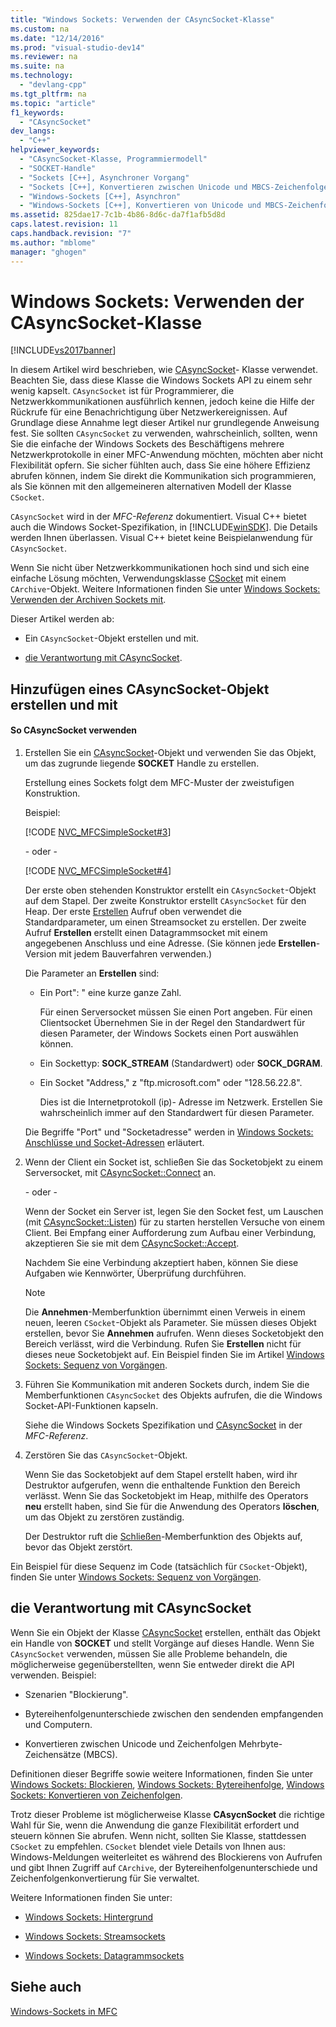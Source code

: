 ```yaml
---
title: "Windows Sockets: Verwenden der CAsyncSocket-Klasse"
ms.custom: na
ms.date: "12/14/2016"
ms.prod: "visual-studio-dev14"
ms.reviewer: na
ms.suite: na
ms.technology: 
  - "devlang-cpp"
ms.tgt_pltfrm: na
ms.topic: "article"
f1_keywords: 
  - "CAsyncSocket"
dev_langs: 
  - "C++"
helpviewer_keywords: 
  - "CAsyncSocket-Klasse, Programmiermodell"
  - "SOCKET-Handle"
  - "Sockets [C++], Asynchroner Vorgang"
  - "Sockets [C++], Konvertieren zwischen Unicode und MBCS-Zeichenfolgen"
  - "Windows-Sockets [C++], Asynchron"
  - "Windows-Sockets [C++], Konvertieren von Unicode und MBCS-Zeichenfolgen"
ms.assetid: 825dae17-7c1b-4b86-8d6c-da7f1afb5d8d
caps.latest.revision: 11
caps.handback.revision: "7"
ms.author: "mblome"
manager: "ghogen"
---
```

# Windows Sockets: Verwenden der CAsyncSocket-Klasse
[!INCLUDE[vs2017banner](../assembler/inline/includes/vs2017banner.md)]

In diesem Artikel wird beschrieben, wie [CAsyncSocket](../mfc/reference/casyncsocket-class.md)\- Klasse verwendet.  Beachten Sie, dass diese Klasse die Windows Sockets API zu einem sehr wenig kapselt.  `CAsyncSocket` ist für Programmierer, die Netzwerkkommunikationen ausführlich kennen, jedoch keine die Hilfe der Rückrufe für eine Benachrichtigung über Netzwerkereignissen.  Auf Grundlage diese Annahme legt dieser Artikel nur grundlegende Anweisung fest.  Sie sollten `CAsyncSocket` zu verwenden, wahrscheinlich, sollten, wenn Sie die einfache der Windows Sockets des Beschäftigens mehrere Netzwerkprotokolle in einer MFC\-Anwendung möchten, möchten aber nicht Flexibilität opfern.  Sie sicher fühlten auch, dass Sie eine höhere Effizienz abrufen können, indem Sie direkt die Kommunikation sich programmieren, als Sie können mit den allgemeineren alternativen Modell der Klasse `CSocket`.  
  
 `CAsyncSocket` wird in der *MFC\-Referenz* dokumentiert.  Visual C\+\+ bietet auch die Windows Socket\-Spezifikation, in [!INCLUDE[winSDK](../atl/includes/winsdk_md.md)].  Die Details werden Ihnen überlassen.  Visual C\+\+ bietet keine Beispielanwendung für `CAsyncSocket`.  
  
 Wenn Sie nicht über Netzwerkkommunikationen hoch sind und sich eine einfache Lösung möchten, Verwendungsklasse [CSocket](../mfc/reference/csocket-class.md) mit einem `CArchive`\-Objekt.  Weitere Informationen finden Sie unter [Windows Sockets: Verwenden der Archiven Sockets mit](../mfc/windows-sockets-using-sockets-with-archives.md).  
  
 Dieser Artikel werden ab:  
  
-   Ein `CAsyncSocket`\-Objekt erstellen und mit.  
  
-   [die Verantwortung mit CAsyncSocket](#_core_your_responsibilities_with_casyncsocket).  
  
##  <a name="_core_creating_and_using_a_casyncsocket_object"></a> Hinzufügen eines CAsyncSocket\-Objekt erstellen und mit  
  
#### So CAsyncSocket verwenden  
  
1.  Erstellen Sie ein [CAsyncSocket](../mfc/reference/casyncsocket-class.md)\-Objekt und verwenden Sie das Objekt, um das zugrunde liegende **SOCKET** Handle zu erstellen.  
  
     Erstellung eines Sockets folgt dem MFC\-Muster der zweistufigen Konstruktion.  
  
     Beispiel:  
  
     [!CODE [NVC_MFCSimpleSocket#3](../CodeSnippet/VS_Snippets_Cpp/NVC_MFCSimpleSocket#3)]  
  
     \- oder \-  
  
     [!CODE [NVC_MFCSimpleSocket#4](../CodeSnippet/VS_Snippets_Cpp/NVC_MFCSimpleSocket#4)]  
  
     Der erste oben stehenden Konstruktor erstellt ein `CAsyncSocket`\-Objekt auf dem Stapel.  Der zweite Konstruktor erstellt `CAsyncSocket` für den Heap.  Der erste [Erstellen](../Topic/CAsyncSocket::Create.md) Aufruf oben verwendet die Standardparameter, um einen Streamsocket zu erstellen.  Der zweite Aufruf **Erstellen** erstellt einen Datagrammsocket mit einem angegebenen Anschluss und eine Adresse. \(Sie können jede **Erstellen**\-Version mit jedem Bauverfahren verwenden.\)  
  
     Die Parameter an **Erstellen** sind:  
  
    -   Ein Port": " eine kurze ganze Zahl.  
  
         Für einen Serversocket müssen Sie einen Port angeben.  Für einen Clientsocket Übernehmen Sie in der Regel den Standardwert für diesen Parameter, der Windows Sockets einen Port auswählen können.  
  
    -   Ein Sockettyp: **SOCK\_STREAM** \(Standardwert\) oder **SOCK\_DGRAM**.  
  
    -   Ein Socket "Address," z "ftp.microsoft.com" oder "128.56.22.8".  
  
         Dies ist die Internetprotokoll \(ip\)\- Adresse im Netzwerk.  Erstellen Sie wahrscheinlich immer auf den Standardwert für diesen Parameter.  
  
     Die Begriffe "Port" und "Socketadresse" werden in [Windows Sockets: Anschlüsse und Socket\-Adressen](../mfc/windows-sockets-ports-and-socket-addresses.md) erläutert.  
  
2.  Wenn der Client ein Socket ist, schließen Sie das Socketobjekt zu einem Serversocket, mit [CAsyncSocket::Connect](../Topic/CAsyncSocket::Connect.md) an.  
  
     \- oder \-  
  
     Wenn der Socket ein Server ist, legen Sie den Socket fest, um Lauschen \(mit [CAsyncSocket::Listen](../Topic/CAsyncSocket::Listen.md)\) für zu starten herstellen Versuche von einem Client.  Bei Empfang einer Aufforderung zum Aufbau einer Verbindung, akzeptieren Sie sie mit dem [CAsyncSocket::Accept](../Topic/CAsyncSocket::Accept.md).  
  
     Nachdem Sie eine Verbindung akzeptiert haben, können Sie diese Aufgaben wie Kennwörter, Überprüfung durchführen.  
  
    > [!NOTE]
    >  Die **Annehmen**\-Memberfunktion übernimmt einen Verweis in einem neuen, leeren `CSocket`\-Objekt als Parameter.  Sie müssen dieses Objekt erstellen, bevor Sie **Annehmen** aufrufen.  Wenn dieses Socketobjekt den Bereich verlässt, wird die Verbindung.  Rufen Sie **Erstellen** nicht für dieses neue Socketobjekt auf.  Ein Beispiel finden Sie im Artikel [Windows Sockets: Sequenz von Vorgängen](../mfc/windows-sockets-sequence-of-operations.md).  
  
3.  Führen Sie Kommunikation mit anderen Sockets durch, indem Sie die Memberfunktionen `CAsyncSocket` des Objekts aufrufen, die die Windows Socket\-API\-Funktionen kapseln.  
  
     Siehe die Windows Sockets Spezifikation und [CAsyncSocket](../mfc/reference/casyncsocket-class.md) in der *MFC\-Referenz*.  
  
4.  Zerstören Sie das `CAsyncSocket`\-Objekt.  
  
     Wenn Sie das Socketobjekt auf dem Stapel erstellt haben, wird ihr Destruktor aufgerufen, wenn die enthaltende Funktion den Bereich verlässt.  Wenn Sie das Socketobjekt im Heap, mithilfe des Operators **neu** erstellt haben, sind Sie für die Anwendung des Operators **löschen**, um das Objekt zu zerstören zuständig.  
  
     Der Destruktor ruft die [Schließen](../Topic/CAsyncSocket::Close.md)\-Memberfunktion des Objekts auf, bevor das Objekt zerstört.  
  
 Ein Beispiel für diese Sequenz im Code \(tatsächlich für `CSocket`\-Objekt\), finden Sie unter [Windows Sockets: Sequenz von Vorgängen](../mfc/windows-sockets-sequence-of-operations.md).  
  
##  <a name="_core_your_responsibilities_with_casyncsocket"></a> die Verantwortung mit CAsyncSocket  
 Wenn Sie ein Objekt der Klasse [CAsyncSocket](../mfc/reference/casyncsocket-class.md) erstellen, enthält das Objekt ein Handle von **SOCKET** und stellt Vorgänge auf dieses Handle.  Wenn Sie `CAsyncSocket` verwenden, müssen Sie alle Probleme behandeln, die möglicherweise gegenüberstellten, wenn Sie entweder direkt die API verwenden.  Beispiel:  
  
-   Szenarien "Blockierung".  
  
-   Bytereihenfolgenunterschiede zwischen den sendenden empfangenden und Computern.  
  
-   Konvertieren zwischen Unicode und Zeichenfolgen Mehrbyte\-Zeichensätze \(MBCS\).  
  
 Definitionen dieser Begriffe sowie weitere Informationen, finden Sie unter [Windows Sockets: Blockieren](../mfc/windows-sockets-blocking.md), [Windows Sockets: Bytereihenfolge](../mfc/windows-sockets-byte-ordering.md), [Windows Sockets: Konvertieren von Zeichenfolgen](../mfc/windows-sockets-converting-strings.md).  
  
 Trotz dieser Probleme ist möglicherweise Klasse **CAsycnSocket** die richtige Wahl für Sie, wenn die Anwendung die ganze Flexibilität erfordert und steuern können Sie abrufen.  Wenn nicht, sollten Sie Klasse, stattdessen `CSocket` zu empfehlen.  `CSocket` blendet viele Details von Ihnen aus: Windows\-Meldungen weiterleitet es während des Blockierens von Aufrufen und gibt Ihnen Zugriff auf `CArchive`, der Bytereihenfolgenunterschiede und Zeichenfolgenkonvertierung für Sie verwaltet.  
  
 Weitere Informationen finden Sie unter:  
  
-   [Windows Sockets: Hintergrund](../mfc/windows-sockets-background.md)  
  
-   [Windows Sockets: Streamsockets](../mfc/windows-sockets-stream-sockets.md)  
  
-   [Windows Sockets: Datagrammsockets](../mfc/windows-sockets-datagram-sockets.md)  
  
## Siehe auch  
 [Windows\-Sockets in MFC](../mfc/windows-sockets-in-mfc.md)